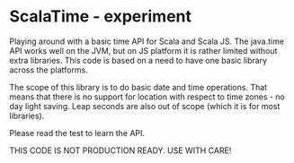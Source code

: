 # ScalaTime - experiment

Playing around with a basic time API for Scala and Scala JS.
The java.time API works well on the JVM, but on JS platform it is rather limited without extra libraries.
This code is based on a need to have one basic library across the platforms. 

The scope of this library is to do basic date and time operations. 
That means that there is no support for location with respect to time zones - no day light saving.
Leap seconds are also out of scope (which it is for most libraries).

Please read the test to learn the API.

THIS CODE IS NOT PRODUCTION READY. USE WITH CARE!
